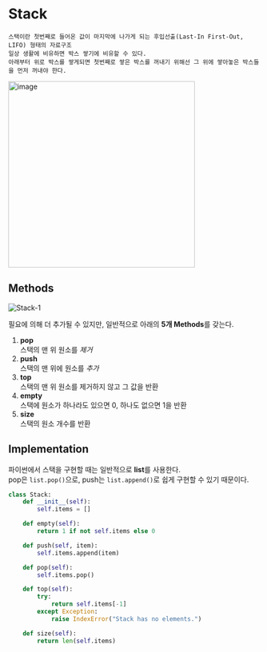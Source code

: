 # Stack
```text
스택이란 첫번째로 들어온 값이 마지막에 나가게 되는 후입선출(Last-In First-Out, LIFO) 형태의 자료구조
일상 생활에 비유하면 박스 쌓기에 비유할 수 있다.
아래부터 위로 박스를 쌓게되면 첫번째로 쌓은 박스를 꺼내기 위해선 그 위에 쌓아놓은 박스들을 먼저 꺼내야 한다.
```
<img width="373" alt="image" src="https://github.com/user-attachments/assets/d27f14f6-4bcd-45af-9ef7-7c550bfc7953">  

## Methods
![Stack-1](https://github.com/user-attachments/assets/a89e716b-b98b-47dc-854f-d6a9252ea721)  

필요에 의해 더 추가될 수 있지만, 일반적으로 아래의 **5개 Methods**를 갖는다.  
1. **pop**  
    스택의 맨 위 원소를 _제거_
2. **push**  
    스택의 맨 위에 원소를 _추가_
3. **top**  
    스택의 맨 위 원소를 제거하지 않고 그 값을 반환
4. **empty**  
    스택에 원소가 하나라도 있으면 0, 하나도 없으면 1을 반환
5. **size**  
    스택의 원소 개수를 반환
  
## Implementation
파이썬에서 스택을 구현할 때는 일반적으로 **list**를 사용한다.  
pop은 `list.pop()`으로, push는 `list.append()`로 쉽게 구현할 수 있기 때문이다.

```python
class Stack:
    def __init__(self):
        self.items = []

    def empty(self):
        return 1 if not self.items else 0

    def push(self, item):
        self.items.append(item)

    def pop(self):
        self.items.pop()

    def top(self):
        try:
            return self.items[-1]
        except Exception:
            raise IndexError("Stack has no elements.") 

    def size(self):
        return len(self.items)
```
  